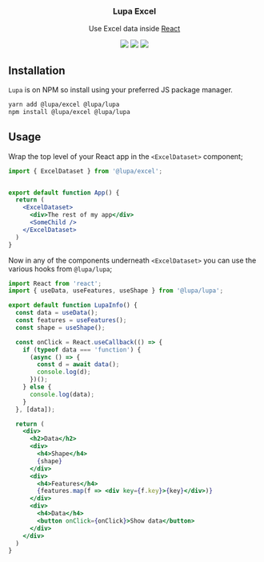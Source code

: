 <h3 align="center">
  Lupa Excel
</h3>

<p align="center">
  Use Excel data inside <a href="https://facebook.github.io/react">React</a>
</p>

<p align="center">
  <a href="https://www.npmjs.com/package/@lupa/excel"><img src="https://img.shields.io/npm/v/@lupa/excel?style=flat-square"></a>
  <a href="https://www.npmjs.com/package/@lupa/excel"><img src="https://img.shields.io/npm/dm/@lupa/excel?style=flat-square"></a>
  <a href="https://travis-ci.com/mondobrain/@lupa/excel"><img src="https://img.shields.io/travis/com/mondobrain/@lupa/excel/master?style=flat-square"></a>
</p>

## Installation

`Lupa` is on NPM so install using your preferred JS package manager.

```bash
yarn add @lupa/excel @lupa/lupa
npm install @lupa/excel @lupa/lupa
```

## Usage

Wrap the top level of your React app in the `<ExcelDataset>` component;
```jsx
import { ExcelDataset } from '@lupa/excel';


export default function App() {
  return (
    <ExcelDataset>
      <div>The rest of my app</div>
      <SomeChild />
    </ExcelDataset>
  )
}

```

Now in any of the components underneath `<ExcelDataset>` you can use the various hooks from `@lupa/lupa`;

```jsx
import React from 'react';
import { useData, useFeatures, useShape } from '@lupa/lupa';

export default function LupaInfo() {
  const data = useData();
  const features = useFeatures();
  const shape = useShape();

  const onClick = React.useCallback(() => {
    if (typeof data === 'function') {
      (async () => {
        const d = await data();
        console.log(d);
      })();
    } else {
      console.log(data);
    }
  }, [data]);

  return (
    <div>
      <h2>Data</h2>
      <div>
        <h4>Shape</h4>
        {shape}
      </div>
      <div>
        <h4>Features</h4>
        {features.map(f => <div key={f.key}>{key}</div>)}
      </div>
      <div>
        <h4>Data</h4>
        <button onClick={onClick}>Show data</button>
      </div>
    </div>
  )
}
```